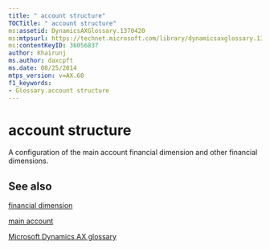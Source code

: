 ```yaml
---
title: " account structure"
TOCTitle: " account structure"
ms:assetid: DynamicsAXGlossary.1370420
ms:mtpsurl: https://technet.microsoft.com/library/dynamicsaxglossary.1370420(v=AX.60)
ms:contentKeyID: 36056837
author: Khairunj
ms.author: daxcpft
ms.date: 08/25/2014
mtps_version: v=AX.60
f1_keywords:
- Glossary.account structure
---
```


# account structure

A configuration of the main account financial dimension and other financial dimensions.

## See also

[financial dimension](financial-dimension.md)

[main account](main-account.md)

[Microsoft Dynamics AX glossary](glossary/microsoft-dynamics-ax-glossary.md)

  


